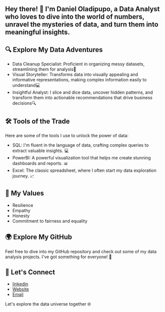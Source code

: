 ## Hey there! 👋 I'm Daniel Oladipupo, a Data Analyst who loves to dive into the world of numbers, unravel the mysteries of data, and turn them into meaningful insights.
## 🔍 Explore My Data Adventures
- Data Cleanup Specialist: Proficient in organizing messy datasets, streamlining them for analysis🧹
- Visual Storyteller: Transforms data into visually appealing and informative representations, making complex information easily to understand💻
- Insightful Analyst: I slice and dice data, uncover hidden patterns, and transform them into actionable recommendations that drive business decisions🔍
## 🛠️ Tools of the Trade
Here are some of the tools I use to unlock the power of data:

- SQL: I'm fluent in the language of data, crafting complex queries to extract valuable insights. 💻
- PowerBI: A powerful visualization tool that helps me create stunning dashboards and reports. 📊
- Excel: The classic spreadsheet, where I often start my data exploration journey. 📈
## 💎 My Values
- Resilience
- Empathy
- Honesty
- Commitment to fairness and equality
## 🌍 Explore My GitHub
Feel free to dive into my GitHub repository and check out some of my data analysis projects.  I've got something for everyone! 🚀
## 🤝 Let's Connect
- [linkedin](www.linkedin.com/in/oladipupo)
- [Website](bit.ly/OladipupoDan)
- [Email](mailto:danieloladipupo828@gmail.com)
  
Let's explore the data universe together 🌐
<!---
DanielOladipupo/DanielOladipupo is a ✨ special ✨ repository because its `README.md` (this file) appears on your GitHub profile.
You can click the Preview link to take a look at your changes.
--->
